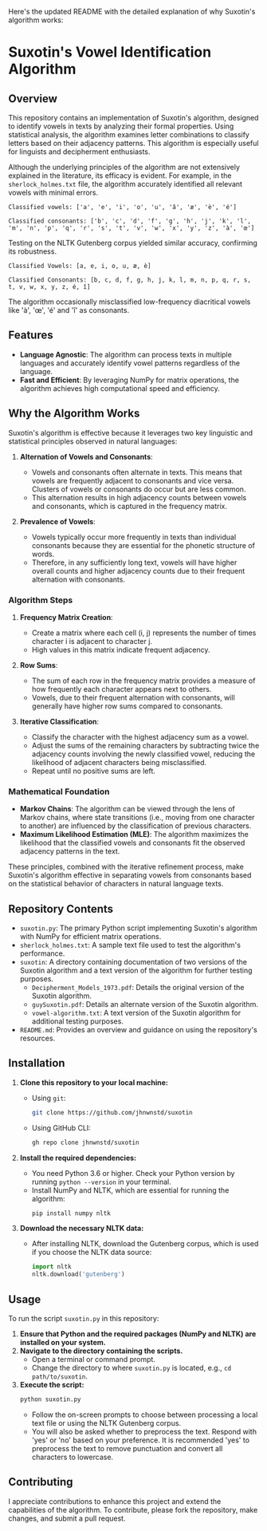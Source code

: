 Here's the updated README with the detailed explanation of why Suxotin's algorithm works:

# Suxotin's Vowel Identification Algorithm

## Overview
This repository contains an implementation of Suxotin's algorithm, designed to identify vowels in texts by analyzing their formal properties. Using statistical analysis, the algorithm examines letter combinations to classify letters based on their adjacency patterns. This algorithm is especially useful for linguists and decipherment enthusiasts.

Although the underlying principles of the algorithm are not extensively explained in the literature, its efficacy is evident. For example, in the `sherlock_holmes.txt` file, the algorithm accurately identified all relevant vowels with minimal errors.

`Classified vowels: ['a', 'e', 'i', 'o', 'u', 'â', 'æ', 'è', 'é']`

`Classified consonants: ['b', 'c', 'd', 'f', 'g', 'h', 'j', 'k', 'l', 'm', 'n', 'p', 'q', 'r', 's', 't', 'v', 'w', 'x', 'y', 'z', 'à', 'œ']`

Testing on the NLTK Gutenberg corpus yielded similar accuracy, confirming its robustness.

`Classified Vowels: [a, e, i, o, u, æ, è]`

`Classified Consonants: [b, c, d, f, g, h, j, k, l, m, n, p, q, r, s, t, v, w, x, y, z, é, î]`

The algorithm occasionally misclassified low-frequency diacritical vowels like 'à', 'œ', 'é' and 'î' as consonants.

## Features
- **Language Agnostic**: The algorithm can process texts in multiple languages and accurately identify vowel patterns regardless of the language.
- **Fast and Efficient**: By leveraging NumPy for matrix operations, the algorithm achieves high computational speed and efficiency.

## Why the Algorithm Works
Suxotin's algorithm is effective because it leverages two key linguistic and statistical principles observed in natural languages:

1. **Alternation of Vowels and Consonants**:
    - Vowels and consonants often alternate in texts. This means that vowels are frequently adjacent to consonants and vice versa. Clusters of vowels or consonants do occur but are less common.
    - This alternation results in high adjacency counts between vowels and consonants, which is captured in the frequency matrix.

2. **Prevalence of Vowels**:
    - Vowels typically occur more frequently in texts than individual consonants because they are essential for the phonetic structure of words.
    - Therefore, in any sufficiently long text, vowels will have higher overall counts and higher adjacency counts due to their frequent alternation with consonants.

### Algorithm Steps
1. **Frequency Matrix Creation**:
    - Create a matrix where each cell (i, j) represents the number of times character i is adjacent to character j.
    - High values in this matrix indicate frequent adjacency.

2. **Row Sums**:
    - The sum of each row in the frequency matrix provides a measure of how frequently each character appears next to others.
    - Vowels, due to their frequent alternation with consonants, will generally have higher row sums compared to consonants.

3. **Iterative Classification**:
    - Classify the character with the highest adjacency sum as a vowel.
    - Adjust the sums of the remaining characters by subtracting twice the adjacency counts involving the newly classified vowel, reducing the likelihood of adjacent characters being misclassified.
    - Repeat until no positive sums are left.

### Mathematical Foundation
- **Markov Chains**: The algorithm can be viewed through the lens of Markov chains, where state transitions (i.e., moving from one character to another) are influenced by the classification of previous characters.
- **Maximum Likelihood Estimation (MLE)**: The algorithm maximizes the likelihood that the classified vowels and consonants fit the observed adjacency patterns in the text.

These principles, combined with the iterative refinement process, make Suxotin's algorithm effective in separating vowels from consonants based on the statistical behavior of characters in natural language texts.

## Repository Contents
- `suxotin.py`: The primary Python script implementing Suxotin's algorithm with NumPy for efficient matrix operations.
- `sherlock_holmes.txt`: A sample text file used to test the algorithm's performance.
- `suxotin`: A directory containing documentation of two versions of the Suxotin algorithm and a text version of the algorithm for further testing purposes.
   - `Decipherment_Models_1973.pdf`: Details the original version of the Suxotin algorithm.
   - `guySuxotin.pdf`: Details an alternate version of the Suxotin algorithm.
   - `vowel-algorithm.txt`: A text version of the Suxotin algorithm for additional testing purposes.
- `README.md`: Provides an overview and guidance on using the repository's resources.

## Installation
1. **Clone this repository to your local machine:**

   - Using `git`:
     ```bash
     git clone https://github.com/jhnwnstd/suxotin
     ```

   - Using GitHub CLI:
     ```bash
     gh repo clone jhnwnstd/suxotin
     ```

2. **Install the required dependencies:**
   - You need Python 3.6 or higher. Check your Python version by running `python --version` in your terminal.
   - Install NumPy and NLTK, which are essential for running the algorithm:
     ```bash
     pip install numpy nltk
     ```

3. **Download the necessary NLTK data:**
   - After installing NLTK, download the Gutenberg corpus, which is used if you choose the NLTK data source:
     ```python
     import nltk
     nltk.download('gutenberg')
     ```

## Usage
To run the script `suxotin.py` in this repository:
1. **Ensure that Python and the required packages (NumPy and NLTK) are installed on your system.**
2. **Navigate to the directory containing the scripts.** 
   - Open a terminal or command prompt.
   - Change the directory to where `suxotin.py` is located, e.g., `cd path/to/suxotin`.
3. **Execute the script:**
   ```bash
   python suxotin.py
   ```
   - Follow the on-screen prompts to choose between processing a local text file or using the NLTK Gutenberg corpus.
   - You will also be asked whether to preprocess the text. Respond with 'yes' or 'no' based on your preference. It is recommended 'yes' to preprocess the text to remove punctuation and convert all characters to lowercase.

## Contributing
I appreciate contributions to enhance this project and extend the capabilities of the algorithm. To contribute, please fork the repository, make changes, and submit a pull request.